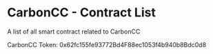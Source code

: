 # CarbonCC - Contract List

A list of all smart contract related to CarbonCC

CarbonCC Token: 0x62fc155fe93772Bd4F88ec1053f4b940b8Bdc0d8
